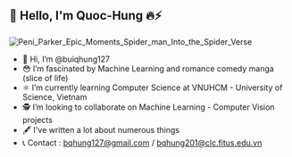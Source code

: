 ## 🚀 Hello, I'm Quoc-Hung 🔥⚡

![Peni_Parker_Epic_Moments_Spider_man_Into_the_Spider_Verse](https://user-images.githubusercontent.com/51830373/149170928-cf844a4c-4cc4-4676-a0ba-2e3dc19bbb42.gif)
- 🦄 Hi, I’m @buiqhung127
- 😳 I’m fascinated by Machine Learning and romance comedy manga (slice of life)
- ⚛️ I’m currently learning Computer Science at VNUHCM - University of Science, Vietnam
- 🕵️ I’m looking to collaborate on Machine Learning - Computer Vision projects
- 🖋 I've written a lot about numerous things
- 📞 Contact : bqhung127@gmail.com / bqhung201@clc.fitus.edu.vn <br />
<!---
buiqhung127/buiqhung127 is a ✨ special ✨ repository because its `README.md` (this file) appears on your GitHub profile.
You can click the Preview link to take a look at your changes.
--->

